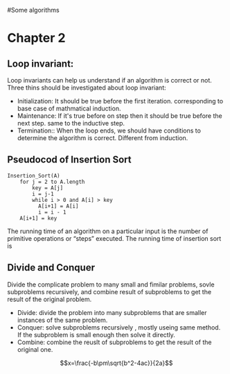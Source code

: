 <script src='https://cdn.mathjax.org/mathjax/latest/MathJax.js?config=TeX-AMS-MML_HTMLorMML'></script>
#Some algorithms

# Chapter 2
## Loop invariant:
Loop invariants can help us understand if an algorithm is correct or not. Three thins should be investigated about loop invariant:

* Initialization: It should be true before the first iteration. corresponding to base case of mathmatical induction.
* Maintenance: If it's true before on step then it should be true before the next step. same to the inductive step.
* Termination:: When the loop ends, we should have conditions to determine the algorithm is correct. Different from induction.

## Pseudocod of Insertion Sort
    Insertion_Sort(A)
        for j = 2 to A.length
            key = A[j]
            i = j-1
            while i > 0 and A[i] > key
              A[i+1] = A[i]
              i = i - 1
        A[i+1] = key
The running time of an algorithm on a particular input is the number of primitive operations or “steps” executed. The running time of insertion sort is 

## Divide and Conquer
Divide the complicate problem to many small and fimilar problems, sovle subproblems recursively, and combine result of subproblems to get the result of the original problem.

* Divide: divide the problem into many subproblems that are smaller instances of the same problem.
* Conquer: solve subproblems recursively , mostly useing same method. If the subproblem is small enough then solve it directly. 
* Combine: combine the reuslt of subproblems to get the result of the original one.

$$x=\frac{-b\pm\sqrt{b^2-4ac}}{2a}$$
